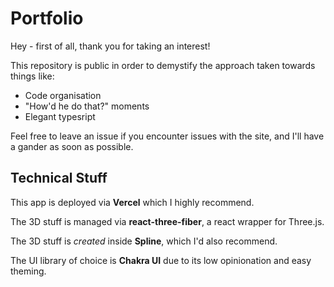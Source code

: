 # Portfolio

Hey - first of all, thank you for taking an interest!

This repository is public in order to demystify the approach taken towards things like:

- Code organisation
- "How'd he do that?" moments
- Elegant typesript

Feel free to leave an issue if you encounter issues with the site, and I'll have a gander as soon as possible.

## Technical Stuff

This app is deployed via **Vercel** which I highly recommend.

The 3D stuff is managed via **react-three-fiber**, a react wrapper for Three.js.

The 3D stuff is _created_ inside **Spline**, which I'd also recommend.

The UI library of choice is **Chakra UI** due to its low opinionation and easy theming.
